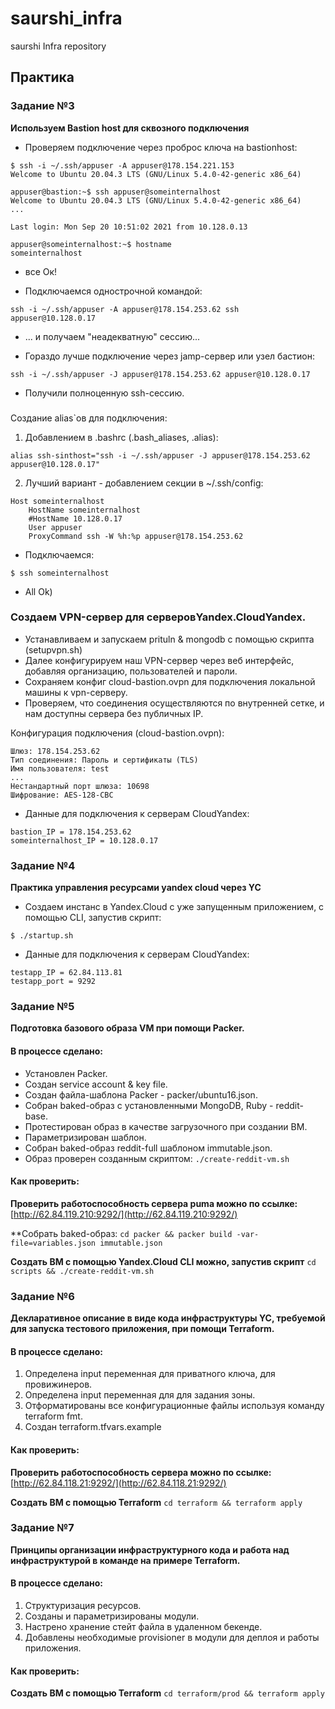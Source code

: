 # saurshi_infra
saurshi Infra repository

## Практика
### Задание №3
**Используем Bastion host для сквозного подключения**

* Проверяем подключение через проброс ключа на bastionhost:
```
$ ssh -i ~/.ssh/appuser -A appuser@178.154.221.153
Welcome to Ubuntu 20.04.3 LTS (GNU/Linux 5.4.0-42-generic x86_64)
```
```
appuser@bastion:~$ ssh appuser@someinternalhost
Welcome to Ubuntu 20.04.3 LTS (GNU/Linux 5.4.0-42-generic x86_64)
...

Last login: Mon Sep 20 10:51:02 2021 from 10.128.0.13
```
```
appuser@someinternalhost:~$ hostname
someinternalhost
```
* все Ок!

* Подключаемся однострочной командой:
```
ssh -i ~/.ssh/appuser -A appuser@178.154.253.62 ssh appuser@10.128.0.17
```
* ... и получаем "неадекватную" сессию...

* Гораздо лучше подключение через jamp-сервер или узел бастион:
```
ssh -i ~/.ssh/appuser -J appuser@178.154.253.62 appuser@10.128.0.17
```
* Получили полноценную ssh-сессию.

###
Создание alias`ов для подключения:

1. Добавлением в .bashrc (.bash_aliases, .alias): 

```
alias ssh-sinthost="ssh -i ~/.ssh/appuser -J appuser@178.154.253.62 appuser@10.128.0.17"
```

2. Лучший вариант - добавлением секции в ~/.ssh/config:

```
Host someinternalhost
	HostName someinternalhost
	#HostName 10.128.0.17
	User appuser
	ProxyCommand ssh -W %h:%p appuser@178.154.253.62
```
* Подключаемся:
```
$ ssh someinternalhost
```
* All Ok)

### Создаем VPN-сервер для серверовYandex.CloudYandex.

* Устанавливаем и запускаем prituln & mongodb с помощью скрипта (setupvpn.sh)
* Далее конфигурируем наш VPN-сервер через веб интерфейс, добавляя организацию, пользователей и пароли.
* Сохраняем конфиг cloud-bastion.ovpn для подключения локальной машины к vpn-серверу.
* Проверяем, что соединения осуществляются по внутренней сетке, и нам доступны сервера без публичных IP.

 Конфигурация подключения (cloud-bastion.ovpn):
 ```
 Шлюз: 178.154.253.62
 Тип соединения: Пароль и сертификаты (TLS)
 Имя пользователя: test
 ...
 Нестандартный порт шлюза: 10698
 Шифрование: AES-128-CBC
 ```
 * Данные для подключения к серверам CloudYandex:

 ```
 bastion_IP = 178.154.253.62
 someinternalhost_IP = 10.128.0.17

 ```
### Задание №4
**Практика управления ресурсами yandex cloud через YC**

* Создаем инстанс в Yandex.Cloud с уже запущенным приложением, с помощью CLI, запустив скрипт:

```
$ ./startup.sh

```
* Данные для подключения к серверам CloudYandex:

```
testapp_IP = 62.84.113.81
testapp_port = 9292

```
### Задание №5
**Подготовка базового образа VM при помощи Packer.**

#### В процессе сделано:
* Установлен Packer.
* Создан service account & key file.
* Создан файла-шаблона Packer - packer/ubuntu16.json.
* Собран baked-образ с установленными MongoDB, Ruby - reddit-base.
* Протестирован образ в качестве загрузочного при создании ВМ.
* Параметризирован шаблон.
* Собран baked-образ reddit-full шаблоном immutable.json.
* Образ проверен созданным скриптом:
  ```./create-reddit-vm.sh```
#### Как проверить:
**Проверить работоспособность сервера puma можно по ссылке:**
  [http://62.84.119.210:9292/](http://62.84.119.210:9292/)

**Собрать baked-образ:
```cd packer && packer build -var-file=variables.json immutable.json```

**Создать ВМ с помощью Yandex.Cloud CLI можно, запустив скрипт**
```cd scripts && ./create-reddit-vm.sh```

### Задание №6
**Декларативное описание в виде кода инфраструктуры YC, требуемой для запуска тестового приложения, при помощи Terraform.**

#### В процессе сделано:
1. Определена input переменная для приватного ключа, для провижинеров.
2. Определена input переменная для для задания зоны.
3. Отформатированы все конфигурационные файлы используя команду terraform fmt.
4. Создан  terraform.tfvars.example

#### Как проверить:
**Проверить работоспособность сервера можно по ссылке:**
[http://62.84.118.21:9292/](http://62.84.118.21:9292/)

**Создать ВМ с помощью Terraform**
``` cd terraform && terraform apply ```

### Задание №7
**Принципы организации инфраструктурного кода и работа над инфраструктурой в команде на примере Terraform.**

#### В процессе сделано:
1. Структуризация ресурсов.
2. Созданы и параметризированы модули.
3. Настрено хранение стейт файла в удаленном бекенде.
4. Добавлены необходимые provisioner в модули для деплоя и работы приложения.

#### Как проверить:
**Создать ВМ с помощью Terraform**
``` cd terraform/prod && terraform apply ```

